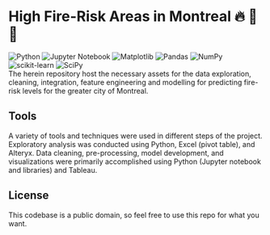 # High Fire-Risk Areas in Montreal :fire: :city_sunrise: :fire_engine:

![Python](https://img.shields.io/badge/python-3670A0?style=for-the-badge&logo=python&logoColor=ffdd54)
![Jupyter Notebook](https://img.shields.io/badge/jupyter-%23FA0F00.svg?style=for-the-badge&logo=jupyter&logoColor=white)
![Matplotlib](https://img.shields.io/badge/Matplotlib-%23ffffff.svg?style=for-the-badge&logo=Matplotlib&logoColor=black)
![Pandas](https://img.shields.io/badge/pandas-%23150458.svg?style=for-the-badge&logo=pandas&logoColor=white)
![NumPy](https://img.shields.io/badge/numpy-%23013243.svg?style=for-the-badge&logo=numpy&logoColor=white)
![scikit-learn](https://img.shields.io/badge/scikit--learn-%23F7931E.svg?style=for-the-badge&logo=scikit-learn&logoColor=white)
![SciPy](https://img.shields.io/badge/SciPy-%230C55A5.svg?style=for-the-badge&logo=scipy&logoColor=%white)
</br>
The herein repository host the necessary assets for the data exploration, cleaning, integration, feature engineering and modelling for predicting fire-risk levels for the greater city of Montreal.

## Tools

A variety of tools and techniques were used in different steps of the project. Exploratory analysis was conducted using Python, Excel (pivot table), and Alteryx. Data cleaning, pre-processing, model development, and visualizations were primarily accomplished using Python (Jupyter notebook and libraries) and Tableau.

## License

This codebase is a public domain, so feel free to use this repo for what you want.
